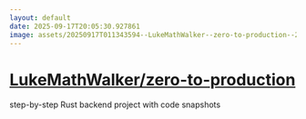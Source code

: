 ```yaml
---
layout: default
date: 2025-09-17T20:05:30.927861
image: assets/20250917T011343594--LukeMathWalker--zero-to-production--20250917T011730286--cropped.png
---
```


# [LukeMathWalker/zero-to-production](https://github.com/LukeMathWalker/zero-to-production)

step-by-step Rust backend project with code snapshots
